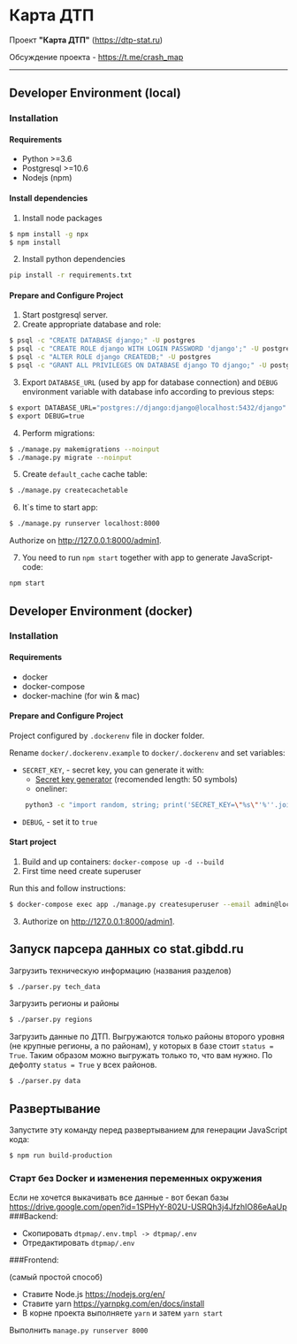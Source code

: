 
# Карта ДТП

Проект **"Карта ДТП"** (https://dtp-stat.ru) 

Обсуждение проекта - https://t.me/crash_map

---

## Developer Environment (local)
### Installation
#### Requirements
- Python >=3.6
- Postgresql >=10.6
- Nodejs (npm)

#### Install dependencies

1. Install node packages
```bash
$ npm install -g npx
$ npm install
```
2. Install python dependencies
```bash
pip install -r requirements.txt
```

#### Prepare and Configure Project
1. Start postgresql server.
2. Create appropriate database and role:
```bash
$ psql -c "CREATE DATABASE django;" -U postgres
$ psql -c "CREATE ROLE django WITH LOGIN PASSWORD 'django';" -U postgres
$ psql -c "ALTER ROLE django CREATEDB;" -U postgres
$ psql -c "GRANT ALL PRIVILEGES ON DATABASE django TO django;" -U postgres
```
3. Export `DATABASE_URL`  (used by app for database connection) and `DEBUG` environment variable with database info according to previous steps:
```bash
$ export DATABASE_URL="postgres://django:django@localhost:5432/django"
$ export DEBUG=true
```
4. Perform migrations:
```bash
$ ./manage.py makemigrations --noinput
$ ./manage.py migrate --noinput
```
5. Create `default_cache` cache table:
```bash
$ ./manage.py createcachetable
```
6. It\`s time to start app:
```bash
$ ./manage.py runserver localhost:8000
```
Authorize on http://127.0.0.1:8000/admin1.

7. You need to run `npm start` together with app to generate JavaScript-code:
```bash
npm start
```

## Developer Environment (docker)
### Installation
#### Requirements
- docker
- docker-compose
- docker-machine (for win & mac)

#### Prepare and Configure Project

Project configured by `.dockerenv` file in docker folder.

Rename `docker/.dockerenv.example` to `docker/.dockerenv` and set variables:

* `SECRET_KEY`, - secret key, you can generate it with:
    * [Secret key generator](https://www.lastpass.com/ru/password-generator) (recomended length: 50 symbols)
    * oneliner: 

```bash
    python3 -c "import random, string; print('SECRET_KEY=\"%s\"'%''.join([random.SystemRandom().choice(\"{}{}{}\".format(string.ascii_letters, string.digits, string.punctuation)) for i in range(63)]))"
```

* `DEBUG`, - set it to `true`

#### Start project
1. Build and up containers: `docker-compose up -d --build`
2. First time need create superuser

Run this and follow instructions:

```bash
$ docker-compose exec app ./manage.py createsuperuser --email admin@localhost --username admin
```

3. Authorize on http://127.0.0.1:8000/admin1.

## Запуск парсера данных со stat.gibdd.ru

Загрузить техническую информацию (названия разделов)

```bash
$ ./parser.py tech_data
```

Загрузить регионы и районы

```bash
$ ./parser.py regions
```

Загрузить данные по ДТП. Выгружаются только районы второго уровня (не 
крупные регионы, а по районам), у которых в базе стоит `status = True`. 
Таким образом можно выгружать только то, что вам нужно. По дефолту 
`status = True` у всех районов. 

```bash
$ ./parser.py data
```

## Развертывание

Запустите эту команду перед развертыванием для генерации JavaScript 
кода:

```bash
$ npm run build-production
```


### Старт без Docker и изменения переменных окружения

Если не хочется выкачивать все данные - вот бекап базы https://drive.google.com/open?id=1SPHyY-802U-USRQh3j4JfzhIO86eAaUp
###Backend:
    
- Скопировать `dtpmap/.env.tmpl -> dtpmap/.env`
- Отредактировать `dtpmap/.env`

###Frontend:

(самый простой способ)
- Ставите Node.js https://nodejs.org/en/
- Ставите yarn https://yarnpkg.com/en/docs/install
- В корне проекта выполняете `yarn` и затем `yarn start`

Выполнить `manage.py runserver 8000`
